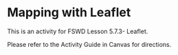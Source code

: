 # Mapping with Leaflet

This is an activity for FSWD Lesson 5.7.3- Leaflet.

Please refer to the Activity Guide in Canvas for directions.